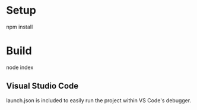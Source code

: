 # Setup
npm install

# Build
node index

## Visual Studio Code
launch.json is included to easily run the project within VS Code's debugger.
